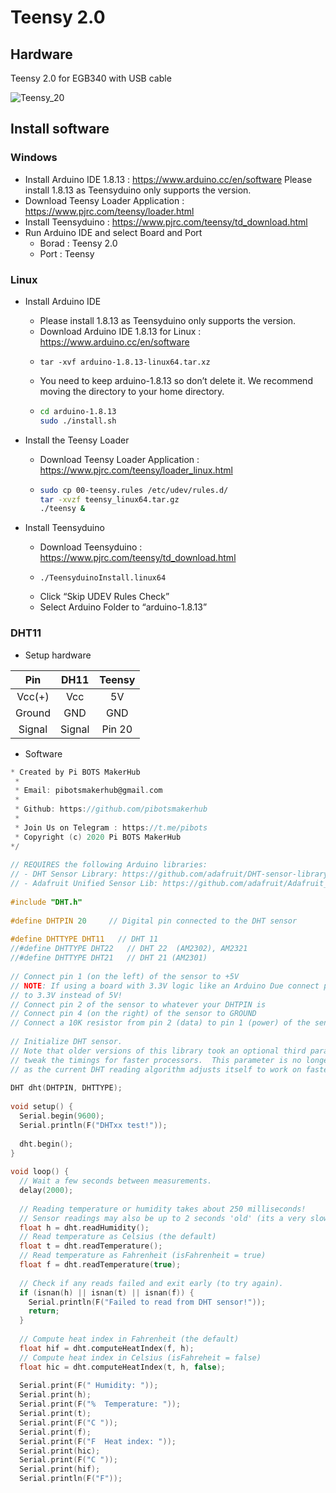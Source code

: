 # Teensy 2.0

## Hardware

Teensy 2.0 for EGB340 with USB cable


![Teensy_20](https://www.pjrc.com/store/teensy20_card2b_rev5.png "Teensy 2.0")

## Install software

### Windows
* Install Arduino IDE 1.8.13 : https://www.arduino.cc/en/software 
Please install 1.8.13 as Teensyduino only supports the version.
* Download Teensy Loader Application : https://www.pjrc.com/teensy/loader.html 
* Install Teensyduino : https://www.pjrc.com/teensy/td_download.html 
* Run Arduino IDE and select Board and Port
  * Borad : Teensy 2.0
  * Port : Teensy

### Linux
* Install Arduino IDE
  * Please install 1.8.13 as Teensyduino only supports the version.
  * Download Arduino IDE 1.8.13 for Linux : https://www.arduino.cc/en/software 
  * ```bashe 
    tar -xvf arduino-1.8.13-linux64.tar.xz
    ```
  * You need to keep arduino-1.8.13 so don’t delete it. We recommend moving the directory to your home directory.
  * ```bash
    cd arduino-1.8.13
    sudo ./install.sh
    ```

* Install the Teensy Loader
  * Download Teensy Loader Application : https://www.pjrc.com/teensy/loader_linux.html 
  * ```bash
    sudo cp 00-teensy.rules /etc/udev/rules.d/
    tar -xvzf teensy_linux64.tar.gz
    ./teensy &
    ```
* Install Teensyduino
  * Download Teensyduino : https://www.pjrc.com/teensy/td_download.html
  * ```bashe
    ./TeensyduinoInstall.linux64
    ```
  * Click “Skip UDEV Rules Check”
  * Select Arduino Folder to “arduino-1.8.13”


### DHT11
* Setup hardware

|Pin|DH11|Teensy|
|:---:|:---:|:---:|
|Vcc(+)|Vcc|5V|
|Ground|GND|GND|
|Signal|Signal|Pin 20|


* Software
```c
* Created by Pi BOTS MakerHub
 *
 * Email: pibotsmakerhub@gmail.com
 * 
 * Github: https://github.com/pibotsmakerhub
 *
 * Join Us on Telegram : https://t.me/pibots 
 * Copyright (c) 2020 Pi BOTS MakerHub
*/
 
// REQUIRES the following Arduino libraries:
// - DHT Sensor Library: https://github.com/adafruit/DHT-sensor-library
// - Adafruit Unified Sensor Lib: https://github.com/adafruit/Adafruit_Sensor
 
#include "DHT.h"
 
#define DHTPIN 20     // Digital pin connected to the DHT sensor
 
#define DHTTYPE DHT11   // DHT 11
//#define DHTTYPE DHT22   // DHT 22  (AM2302), AM2321
//#define DHTTYPE DHT21   // DHT 21 (AM2301)
 
// Connect pin 1 (on the left) of the sensor to +5V
// NOTE: If using a board with 3.3V logic like an Arduino Due connect pin 1
// to 3.3V instead of 5V!
// Connect pin 2 of the sensor to whatever your DHTPIN is
// Connect pin 4 (on the right) of the sensor to GROUND
// Connect a 10K resistor from pin 2 (data) to pin 1 (power) of the sensor
 
// Initialize DHT sensor.
// Note that older versions of this library took an optional third parameter to
// tweak the timings for faster processors.  This parameter is no longer needed
// as the current DHT reading algorithm adjusts itself to work on faster procs.
 
DHT dht(DHTPIN, DHTTYPE);
 
void setup() {
  Serial.begin(9600);
  Serial.println(F("DHTxx test!"));
 
  dht.begin();
}
 
void loop() {
  // Wait a few seconds between measurements.
  delay(2000);
 
  // Reading temperature or humidity takes about 250 milliseconds!
  // Sensor readings may also be up to 2 seconds 'old' (its a very slow sensor)
  float h = dht.readHumidity();
  // Read temperature as Celsius (the default)
  float t = dht.readTemperature();
  // Read temperature as Fahrenheit (isFahrenheit = true)
  float f = dht.readTemperature(true);
 
  // Check if any reads failed and exit early (to try again).
  if (isnan(h) || isnan(t) || isnan(f)) {
    Serial.println(F("Failed to read from DHT sensor!"));
    return;
  }
 
  // Compute heat index in Fahrenheit (the default)
  float hif = dht.computeHeatIndex(f, h);
  // Compute heat index in Celsius (isFahreheit = false)
  float hic = dht.computeHeatIndex(t, h, false);
 
  Serial.print(F(" Humidity: "));
  Serial.print(h);
  Serial.print(F("%  Temperature: "));
  Serial.print(t);
  Serial.print(F("C "));
  Serial.print(f);
  Serial.print(F("F  Heat index: "));
  Serial.print(hic);
  Serial.print(F("C "));
  Serial.print(hif);
  Serial.println(F("F"));
```
